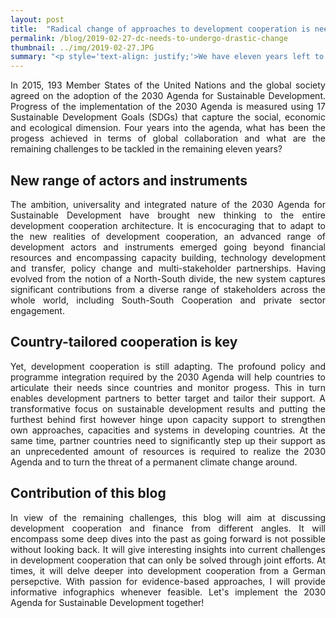 ```yaml
---
layout: post
title:  "Radical change of approaches to development cooperation is needed"
permalink: /blog/2019-02-27-dc-needs-to-undergo-drastic-change
thumbnail: ../img/2019-02-27.JPG
summary: "<p style='text-align: justify;'>We have eleven years left to implement the ambitious 2030 Agenda and to put our world back on a sustainable path that respects the boundaries of our planet, leaving no one behind. To achieve this challenging task, development cooperation needs to undergo a drastic change.</p>"
---
```


<p style='text-align: justify;'> In 2015, 193 Member States of the United Nations and the global society agreed on the adoption of the 2030 Agenda for Sustainable Development. Progress of the implementation of the 2030 Agenda is measured using 17 Sustainable Development Goals (SDGs) that capture the social, economic and ecological dimension. Four years into the agenda, what has been the progess achieved in terms of global collaboration and what are the remaining challenges to be tackled in the remaining eleven years?</p>

## New range of actors and instruments
<p style='text-align: justify;'> The ambition, universality and integrated nature of the 2030 Agenda for Sustainable Development have brought new thinking to the entire development cooperation architecture. It is encocuraging that to adapt to the new realities of development cooperation, an advanced range of development actors and instruments emerged going beyond financial resources and encompassing capacity building, technology development and transfer, policy change and multi-stakeholder partnerships. Having evolved from the notion of a North-South divide, the new system captures significant contributions from a diverse range of stakeholders across the whole world, including South-South Cooperation and private sector engagement.</p>

## Country-tailored cooperation is key
<p style='text-align: justify;'> Yet, development cooperation is still adapting. The profound policy and programme integration required by the 2030 Agenda will help countries to articulate their needs since countries and monitor progess. This in turn enables development partners to better target and tailor their support. A transformative focus on sustainable development results and putting the furthest behind first however hinge upon capacity support to strengthen own approaches, capacities and systems in developing countries. At the same time, partner countries need to significantly step up their support as an unprecedented amount of resources is required to realize the 2030 Agenda and to turn the threat of a permanent climate change around.</p>

## Contribution of this blog
<p style='text-align: justify;'> In view of the remaining challenges, this blog will aim at discussing development cooperation and finance from different angles. It will encompass some deep dives into the past as going forward is not possible without looking back. It will give interesting insights into current challenges in development cooperation that can only be solved through joint efforts. At times, it will delve deeper into development cooperation from a German persepctive. With passion for evidence-based approaches, I will provide informative infographics whenever feasible. Let's implement the 2030 Agenda for Sustainable Development together!
